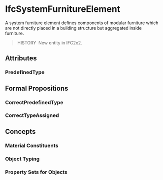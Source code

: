 # IfcSystemFurnitureElement

A system furniture element defines components of modular furniture which are not directly placed in a building structure but aggregated inside furniture.

> HISTORY&nbsp; New entity in IFC2x2.

## Attributes

### PredefinedType


## Formal Propositions

### CorrectPredefinedType


### CorrectTypeAssigned


## Concepts

### Material Constituents


### Object Typing


### Property Sets for Objects


